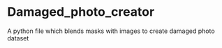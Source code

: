 # Damaged_photo_creator

A python file which blends masks with images to create damaged photo dataset
